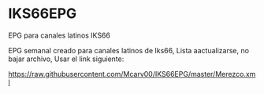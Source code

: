 # IKS66EPG
EPG para canales latinos IKS66

EPG semanal creado para canales latinos de Iks66, Lista aactualizarse, no bajar archivo, Usar el link siguiente:

https://raw.githubusercontent.com/Mcarv00/IKS66EPG/master/Merezco.xml




